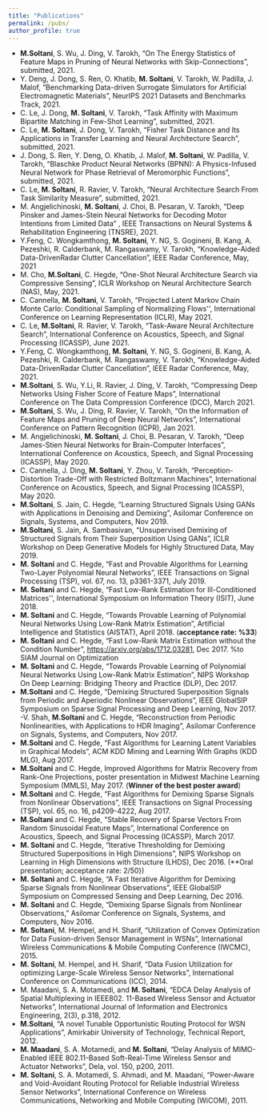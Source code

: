 ```yaml
---
title: "Publications"
permalink: /pubs/
author_profile: true
---
```

- **M.Soltani**, S. Wu, J. Ding, V. Tarokh, “On The Energy Statistics of Feature Maps in Pruning of Neural Networks with Skip-Connections”, submitted, 2021.
- Y. Deng, J. Dong, S. Ren, O. Khatib,  **M. Soltani**, V. Tarokh, W. Padilla, J. Malof, “Benchmarking Data-driven Surrogate Simulators for Artificial Electromagnetic Materials”, NeurIPS 2021 Datasets and Benchmarks Track, 2021.
- C. Le, J. Dong,  **M. Soltani**, V. Tarokh, “Task Affinity with Maximum Bipartite Matching in Few-Shot Learning”, submitted, 2021.
- C. Le, **M. Soltani**, J. Dong, V. Tarokh, “Fisher Task Distance and Its Applications in Transfer Learning and Neural Architecture Search”, submitted, 2021.
- J. Dong, S. Ren, Y. Deng, O. Khatib, J. Malof, **M. Soltani**, W. Padilla, V. Tarokh, “Blaschke Product Neural Networks (BPNN): A Physics-Infused Neural Network for Phase Retrieval of Meromorphic Functions”, submitted, 2021.
- C. Le, **M. Soltani**, R. Ravier, V. Tarokh, “Neural Architecture Search From Task Similarity Measure”, submitted, 2021.
- M. Angjelichinoski, **M. Soltani**, J. Choi, B. Pesaran, V. Tarokh, “Deep Pinsker and James-Stein Neural Networks for Decoding Motor Intentions from Limited Data” , IEEE Transactions on Neural Systems & Rehabilitation Engineering (TNSRE), 2021.
- Y.Feng, C. Wongkamthong, **M. Soltani**, Y. NG, S. Gogineni, B. Kang, A. Pezeshki, R. Calderbank, M. Rangaswamy, V. Tarokh, “Knowledge-Aided Data-DrivenRadar Clutter Cancellation”, IEEE Radar Conference, May, 2021
- M. Cho, **M.Soltani**, C. Hegde, “One-Shot Neural Architecture Search via Compressive Sensing”, ICLR Workshop on Neural Architecture Search (NAS), May, 2021.
- C. Cannella, **M. Soltani**, V. Tarokh, “Projected Latent Markov Chain Monte Carlo: Conditional Sampling of Normalizing Flows'', International Conference on Learning Representation (ICLR), May 2021.
- C. Le, **M.Soltani**, R. Ravier, V. Tarokh, “Task-Aware Neural Architecture Search”, International Conference on Acoustics, Speech, and Signal Processing (ICASSP), June 2021.
- Y.Feng, C. Wongkamthong, **M. Soltani**, Y. NG, S. Gogineni, B. Kang, A. Pezeshki, R. Calderbank, M. Rangaswamy, V. Tarokh, “Knowledge-Aided Data-DrivenRadar Clutter Cancellation”, IEEE Radar Conference, May, 2021.
- **M.Soltani**, S. Wu, Y.Li, R. Ravier, J. Ding, V. Tarokh, “Compressing Deep Networks Using Fisher Score of Feature Maps”, International Conference on The Data Compression Conference (DCC), March 2021.
- **M.Soltani**, S. Wu, J. Ding, R. Ravier, V. Tarokh, “On the Information of Feature Maps and Pruning of Deep Neural Networks”, International Conference on Pattern Recognition (ICPR), Jan 2021.
- M. Angjelichinoski, **M. Soltani**, J. Choi, B. Pesaran, V. Tarokh, “Deep James-Stien Neural Networks for Brain-Computer Interfaces”, International Conference on Acoustics, Speech, and Signal Processing (ICASSP), May 2020.
- C. Cannella, J. Ding, **M. Soltani**, Y. Zhou, V. Tarokh, “Perception-Distortion Trade-Off with Restricted Boltzmann Machines”, International Conference on Acoustics, Speech, and Signal Processing (ICASSP), May 2020.
- **M.Soltani**, S. Jain, C. Hegde, “Learning Structured Signals Using GANs with Applications in Denoising and Demixing”,  Asilomar Conference on Signals, Systems, and Computers, Nov 2019.
- **M.Soltani**, S. Jain, A. Sambasivan, “Unsupervised Demixing of Structured Signals from Their Superposition Using GANs”, ICLR Workshop on Deep Generative Models for Highly Structured Data, May 2019.
- **M. Soltani** and C. Hegde, “Fast and Provable Algorithms for Learning Two-Layer Polynomial Neural Networks”, IEEE Transactions on Signal Processing (TSP), vol. 67, no. 13, p3361-3371, July 2019.
- **M. Soltani** and C. Hegde, “Fast Low-Rank Estimation for Ill-Conditioned Matrices'', International Symposium on Information Theory (ISIT), June 2018.
- **M. Soltani** and C. Hegde, “Towards Provable Learning of Polynomial Neural Networks Using Low-Rank Matrix Estimation”, Artificial Intelligence and Statistics (AISTAT), April 2018. (**acceptance rate: %33**)
- **M. Soltani** and C. Hegde, “Fast Low-Rank Matrix Estimation without the Condition Number”, https://arxiv.org/abs/1712.03281, Dec 2017. %to SIAM Journal on Optimization
- **M. Soltani** and C. Hegde, “Towards Provable Learning of Polynomial Neural Networks Using Low-Rank Matrix Estimation”, NIPS Workshop On Deep Learning: Bridging Theory and Practice (DLP), Dec 2017.
- **M.Soltani** and C. Hegde, “Demixing Structured Superposition Signals from Periodic and Aperiodic Nonlinear Observations”, IEEE GlobalSIP Symposium on Sparse Signal Processing and Deep Learning, Nov 2017.
-V. Shah, **M.Soltani** and C. Hegde, “Reconstruction from Periodic Nonlinearities, with Applications to HDR Imaging”, Asilomar Conference on Signals, Systems, and Computers, Nov 2017.
- **M.Soltani** and C. Hegde, “Fast Algorithms for Learning Latent Variables in Graphical Models”, ACM KDD Mining and Learning With Graphs (KDD MLG), Aug 2017.
- **M.Soltani** and C. Hegde, Improved Algorithms for Matrix Recovery from Rank-One Projections, poster presentation in Midwest Machine Learning Symposium (MMLS), May 2017. (**Winner of the best poster award**)
- **M.Soltani** and C. Hegde, “Fast Algorithms for Demixing Sparse Signals from Nonlinear Observations”, IEEE Transactions on Signal Processing (TSP), vol. 65, no. 16, p4209-4222, Aug 2017.
- **M.Soltani** and C. Hegde, “Stable Recovery of Sparse Vectors From Random Sinusoidal Feature Maps”, International Conference on Acoustics, Speech, and Signal Processing (ICASSP), March 2017.
- **M. Soltani** and C. Hegde, “Iterative Thresholding for Demixing Structured Superpositions in High Dimensions”, NIPS Workshop on Learning in High Dimensions with Structure (LHDS), Dec 2016. (**Oral presentation; acceptance rate: 2/50})
- **M. Soltani** and C. Hegde, “A Fast Iterative Algorithm for Demixing Sparse Signals from Nonlinear Observations”, IEEE GlobalSIP Symposium on Compressed Sensing and Deep Learning, Dec 2016.
- **M. Soltani** and C. Hegde, “Demixing Sparse Signals from Nonlinear Observations,” Asilomar Conference on Signals, Systems, and Computers, Nov 2016.
- **M. Soltani**, M. Hempel, and H. Sharif, “Utilization of Convex Optimization for Data Fusion-driven Sensor Management in WSNs”, International Wireless Communications \& Mobile Computing Conference (IWCMC), 2015.
- **M. Soltani**, M. Hempel, and H. Sharif, “Data Fusion Utilization for optimizing Large-Scale Wireless Sensor Networks”, International Conference on Communications (ICC), 2014.
- M. Maadani, S. A. Motamedi, and **M. Soltani**, “EDCA Delay Analysis of Spatial Multiplexing in IEEE802. 11-Based Wireless Sensor and Actuator Networks”,  International Journal of Information and Electronics Engineering, 2(3), p.318, 2012.
- **M.Soltani**, “A novel Tunable Opportunistic Routing Protocol for WSN Applications”, Amirkabir University of Technology, Technical Report, 2012.
- **M. Maadani**, S. A. Motamedi, and **M. Soltani**, “Delay Analysis of MIMO-Enabled IEEE 802.11-Based Soft-Real-Time Wireless Sensor and Actuator Networks”, Dela, vol. 150, p200, 2011.
- **M. Soltani**, S. A. Motamedi, S. Ahmadi, and M. Maadani, “Power-Aware and Void-Avoidant Routing Protocol for Reliable Industrial Wireless Sensor Networks”, International Conference on Wireless Communications, Networking and Mobile Computing (WiCOM), 2011.
<!--- 
# **M. Maadani**, S. A. Motamedi, and **M. Soltani,}, “Delay Analysis of MIMO-Enabled IEEE 802.11- Based Soft-Real-Time Wireless Sensor and Actuator”, International Conference on Intelligent Information Networks, 2011.
#  R. Ravier,, **M.Soltani**, M. simoes, D. Garagic, V. Tarokh, “GeoStat Representations of Time Series for Fast Classification”, submitted, 2020.
#  A. Sambasivan, S. Jain,  **M. Soltani**, J. Haupt, “Fast Object Detection by Leveraging Temporal Correlation Between Sparse Activation Patterns in Deep Neural Networks'”, submitted, 2021.
#  A. Yanchenko, **M. Soltani**, R. Ravier, S. Mukherjee, V.Tarokh, “A Methodology for Exploring Deep Convolutional Features in Relation to Hand-Crafted Features with an Application to Music Audio Modelingt, submitted 2021.
-->
